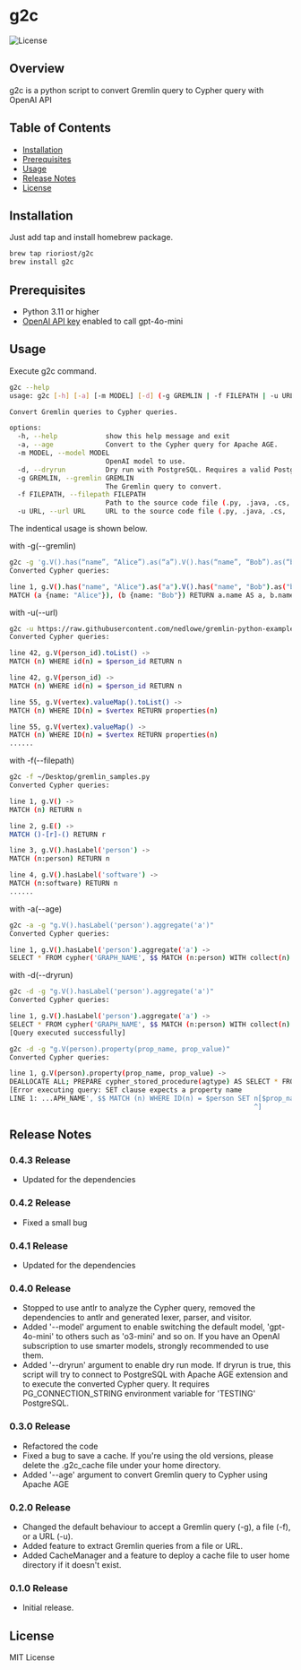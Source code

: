 # g2c

![License](https://img.shields.io/badge/license-MIT-blue.svg)

## Overview

g2c is a python script to convert Gremlin query to Cypher query with OpenAI API

## Table of Contents

- [Installation](#installation)
- [Prerequisites](#prerequisites)
- [Usage](#usage)
- [Release Notes](#release-notes)
- [License](#license)

## Installation

Just add tap and install homebrew package.

```bash
brew tap rioriost/g2c
brew install g2c
```

## Prerequisites

- Python 3.11 or higher
- [OpenAI API key](https://platform.openai.com/account/api-keys) enabled to call gpt-4o-mini

## Usage

Execute g2c command.

```bash
g2c --help
usage: g2c [-h] [-a] [-m MODEL] [-d] (-g GREMLIN | -f FILEPATH | -u URL)

Convert Gremlin queries to Cypher queries.

options:
  -h, --help            show this help message and exit
  -a, --age             Convert to the Cypher query for Apache AGE.
  -m MODEL, --model MODEL
                        OpenAI model to use.
  -d, --dryrun          Dry run with PostgreSQL. Requires a valid PostgreSQL connection string as 'PG_CONNECTION_STRING' environment variable.
  -g GREMLIN, --gremlin GREMLIN
                        The Gremlin query to convert.
  -f FILEPATH, --filepath FILEPATH
                        Path to the source code file (.py, .java, .cs, .txt)
  -u URL, --url URL     URL to the source code file (.py, .java, .cs, .txt)
```

The indentical usage is shown below.

with -g(--gremlin)

```bash
g2c -g 'g.V().has(“name”, “Alice”).as(“a”).V().has(“name”, “Bob”).as(“b”).select(“a”, “b”).by(“name”)'
Converted Cypher queries:

line 1, g.V().has("name", "Alice").as("a").V().has("name", "Bob").as("b").select("a", "b").by("name") ->
MATCH (a {name: "Alice"}), (b {name: "Bob"}) RETURN a.name AS a, b.name AS b
```

with -u(--url)

```bash
g2c -u https://raw.githubusercontent.com/nedlowe/gremlin-python-example/refs/heads/master/app.py
Converted Cypher queries:

line 42, g.V(person_id).toList() ->
MATCH (n) WHERE id(n) = $person_id RETURN n

line 42, g.V(person_id) ->
MATCH (n) WHERE id(n) = $person_id RETURN n

line 55, g.V(vertex).valueMap().toList() ->
MATCH (n) WHERE ID(n) = $vertex RETURN properties(n)

line 55, g.V(vertex).valueMap() ->
MATCH (n) WHERE ID(n) = $vertex RETURN properties(n)
......
```

with -f(--filepath)

```bash
g2c -f ~/Desktop/gremlin_samples.py
Converted Cypher queries:

line 1, g.V() ->
MATCH (n) RETURN n

line 2, g.E() ->
MATCH ()-[r]-() RETURN r

line 3, g.V().hasLabel('person') ->
MATCH (n:person) RETURN n

line 4, g.V().hasLabel('software') ->
MATCH (n:software) RETURN n
......
```

with -a(--age)

```bash
g2c -a -g "g.V().hasLabel('person').aggregate('a')"
Converted Cypher queries:

line 1, g.V().hasLabel('person').aggregate('a') ->
SELECT * FROM cypher('GRAPH_NAME', $$ MATCH (n:person) WITH collect(n) AS a RETURN a $$) AS (a agtype);
```

with -d(--dryrun)

```bash
g2c -d -g "g.V().hasLabel('person').aggregate('a')"
Converted Cypher queries:

line 1, g.V().hasLabel('person').aggregate('a') ->
SELECT * FROM cypher('GRAPH_NAME', $$ MATCH (n:person) WITH collect(n) AS a RETURN a $$) AS (a agtype);
[Query executed successfully]
```

```bash
g2c -d -g "g.V(person).property(prop_name, prop_value)"
Converted Cypher queries:

line 1, g.V(person).property(prop_name, prop_value) ->
DEALLOCATE ALL; PREPARE cypher_stored_procedure(agtype) AS SELECT * FROM cypher('GRAPH_NAME', $$ MATCH (n) WHERE ID(n) = $person SET n[$prop_name] = $prop_value RETURN n $$, $1) AS (n agtype);EXECUTE cypher_stored_procedure('{"person": 12345, "prop_name": 12345, "prop_value": 12345}');
[Error executing query: SET clause expects a property name
LINE 1: ...APH_NAME', $$ MATCH (n) WHERE ID(n) = $person SET n[$prop_na...
                                                             ^]
```

## Release Notes

### 0.4.3 Release
* Updated for the dependencies

### 0.4.2 Release
* Fixed a small bug

### 0.4.1 Release
* Updated for the dependencies

### 0.4.0 Release
* Stopped to use antlr to analyze the Cypher query, removed the dependencies to antlr and generated lexer, parser, and visitor.
* Added '--model' argument to enable switching the default model, 'gpt-4o-mini' to others such as 'o3-mini' and so on.
  If you have an OpenAI subscription to use smarter models, strongly recommended to use them.
* Added '--dryrun' argument to enable dry run mode. If dryrun is true, this script will try to connect to PostgreSQL with Apache AGE extension and to execute the converted Cypher query.
  It requires PG_CONNECTION_STRING environment variable for 'TESTING' PostgreSQL.

### 0.3.0 Release
* Refactored the code
* Fixed a bug to save a cache. If you're using the old versions, please delete the .g2c_cache file under your home directory.
* Added '--age' argument to convert Gremlin query to Cypher using Apache AGE

### 0.2.0 Release
* Changed the default behaviour to accept a Gremlin query (-g), a file (-f), or a URL (-u).
* Added feature to extract Gremlin queries from a file or URL.
* Added CacheManager and a feature to deploy a cache file to user home directory if it doesn't exist.

### 0.1.0 Release
* Initial release.

## License
MIT License
